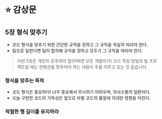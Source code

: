 # ⭐ 감상문

## 5장 형식 맞추기

- 코드 형식을 맞추기 위한 간단한 규칙을 정하고 그 규칙을 착실히 따라야 한다.
- 팀으로 일한다면 팀이 합의해 규칙을 정하고 모두가 그 규칙을 따라야 한다.

> 이번 5장은 개인이 갖추어야 할(어쩌면 모든 개발자가) 코드 작성 방법과 팀 프로젝트일 때는 컨벤션을 맞추어야 하는 내용이 주를 이루고 있는 것 같습니다.

### 형식을 맞추는 목적

- 코드 형식은 중요하다! 너무 중요해서 무시하기 어려우며, 의사소통의 일환이다.
- 오늘 구현한 코드의 가독성은 앞으로 바뀔 코드의 품질에 지대한 영향을 미친다.

### 적절한 행 길이를 유지하라
